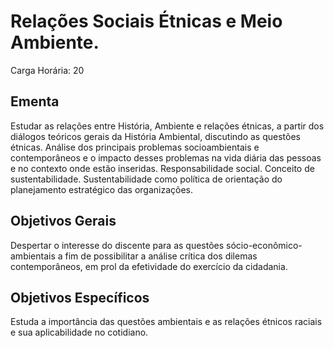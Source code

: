 # Relações Sociais Étnicas e Meio Ambiente.

Carga Horária: 20

## Ementa

Estudar as relações entre História, Ambiente e relações étnicas, a partir dos diálogos teóricos gerais da História Ambiental, discutindo as questões étnicas. Análise dos principais problemas socioambientais e contemporâneos e o impacto desses problemas na vida diária das pessoas e no contexto onde estão inseridas. Responsabilidade social. Conceito de sustentabilidade. Sustentabilidade como política de orientação do planejamento estratégico das organizações.

## Objetivos Gerais

Despertar o interesse do discente para as questões sócio-econômico-ambientais a fim de possibilitar a análise crítica dos dilemas contemporâneos, em prol da efetividade do exercício da cidadania.

## Objetivos Específicos

Estuda a importância das questões ambientais e as relações étnicos raciais e sua aplicabilidade no cotidiano.